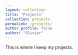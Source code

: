 ```yaml
---
layout: collection
title: "Projects"
collection: projects
permalink: /projects/
author_profile: false
author: "Olivier"
---
```


This is where I keep my projects.
